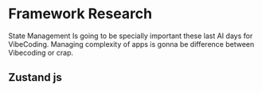# Framework Research

State Management Is going to be specially important these last AI days for VibeCoding. Managing complexity of apps is gonna be difference between Vibecoding or crap.

## Zustand js
